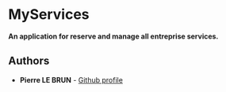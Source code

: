 # MyServices

**An application for reserve and manage all entreprise services.**  

## Authors

* **Pierre LE BRUN** - [Github profile](https://github.com/PierreLeBrun22)